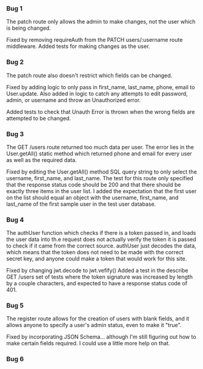### Bug 1

The patch route only allows the admin to make changes, not the user which is being changed.

Fixed by removing requireAuth from the PATCH users/:username route middleware. 
Added tests for making changes as the user.

### Bug 2

The patch route also doesn't restrict which fields can be changed. 

Fixed by adding logic to only pass in first_name, last_name, phone, email to User.update. 
Also added in logic to catch any attempts to edit password, admin, or username and throw an Unauthorized error. 

Added tests to check that Unauth Error is thrown when the wrong fields are attempted to be changed.

### Bug 3

The GET /users route returned too much data per user. The error lies in the User.getAll() static method
which returned phone and email for every user as well as the required data.

Fixed by editing the User.getAll() method SQL query string to only select the username, first_name, and last_name.
The test for this route only specified that the response status code should be 200 and that there should be exactly
three items in the user list. I added the expectation that the first user on the list should equal an object with
the username, first_name, and last_name of the first sample user in the test user database.

### Bug 4

The authUser function which checks if there is a token passed in, and loads the user data into th.e request does not
actually verify the token it is passed to check if it came from the correct source. authUser just decodes the data, which means that the token does not need to be made with the correct secret key, and anyone could make a token that would work for this site.

Fixed by changing jwt.decode to jwt.vefify()
Added a test in the describe GET /users set of tests where the token signature was increased by length by a couple characters, and expected to have a response status code of 401. 

### Bug 5

The register route allows for the creation of users with blank fields, and it allows anyone to specify a user's admin status, even to make it "true". 

Fixed by incorporating JSON Schema... although I'm still figuring out how to make certain fields required. I could use a little more help on that.

### Bug 6

